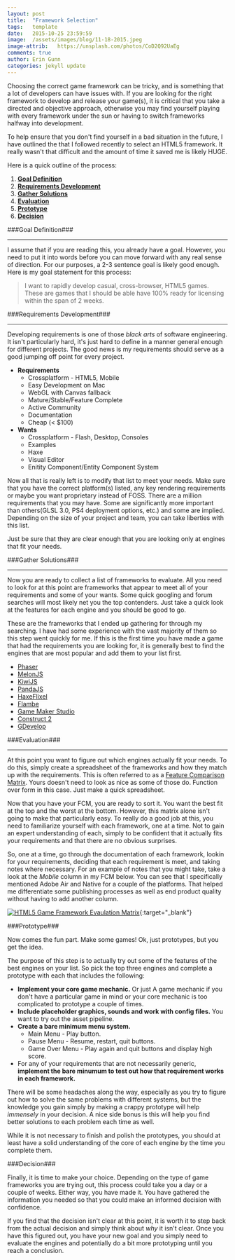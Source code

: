 ```yaml
---
layout: post
title:  "Framework Selection"
tags:   template
date:   2015-10-25 23:59:59
image:  /assets/images/blog/11-18-2015.jpeg
image-attrib:   https://unsplash.com/photos/CoD2Q92UaEg
comments: true
author: Erin Gunn
categories: jekyll update
---
```


Choosing the correct game framework can be tricky, and is something that a lot of developers can have issues with.  If you are looking for the right framework to develop and release your game(s), it is critical that you take a directed and objective approach, otherwise you may find yourself playing with every framework under the sun or having to switch frameworks halfway into development.

To help ensure that you don't find yourself in a bad situation in the future, I have outlined the that I followed recently to select an HTML5 framework.  It really wasn't that difficult and the amount of time it saved me is likely HUGE.

Here is a quick outline of the process:

1. [**Goal Definition**](#GD)
2. [**Requirements Development**](#RD)
3. [**Gather Solutions**](#GS)
4. [**Evaluation**](#EV)
5. [**Prototype**](#PR)
6. [**Decision**](#DE)

<a name="GD"></a>

###Goal Definition###
***

I assume that if you are reading this, you already have a goal.  However, you need to put it into words before you can move forward with any real sense of direction.  For our purposes, a 2-3 sentence goal is likely good enough.  Here is my goal statement for this process:

> I want to rapidly develop casual, cross-browser, HTML5 games.  These are games that I should be able have 100% ready for licensing within the span of 2 weeks.



<a name="RD"></a>

###Requirements Development###
***

Developing requirements is one of those *black arts* of software engineering.  It isn't particularly hard, it's just hard to define in a manner general enough for different projects.  The good news is my requirements should serve as a good jumping off point for every project.

*	**Requirements**
	*  Crossplatform - HTML5, Mobile
	*  Easy Development on Mac
	*  WebGL with Canvas fallback
	*  Mature/Stable/Feature Complete
	*  Active Community
	*  Documentation
	*  Cheap (< $100)
*	**Wants**
	*  Crossplatform - Flash, Desktop, Consoles
	*  Examples
	*  Haxe
	*  Visual Editor
	*  Enitity Component/Entity Component System

Now all that is really left is to modify that list to meet your needs.  Make sure that you have the correct platform(s) listed, any key rendering requirements or maybe you want proprietary instead of FOSS.  There are a million requirements that you may have.  Some are significantly more important than others(GLSL 3.0, PS4 deployment options, etc.) and some are implied.  Depending on the size of your project and team, you can take liberties with this list.

Just be sure that they are clear enough that you are looking only at engines that fit your needs.

<a name="GS"></a>

###Gather Solutions###
***

Now you are ready to collect a list of frameworks to evaluate.  All you need to look for at this point are frameworks that appear to meet all of your requirements and some of your wants.  Some quick googling and forum searches will most likely net you the top contenders.  Just take a quick look at the features for each engine and you should be good to go.

These are the frameworks that I ended up gathering for through my searching.  I have had some experience with the vast majority of them so this step went quickly for me.  If this is the first time you have made a game that had the requirements you are looking for, it is generally best to find the engines that are most popular and add them to your list first.

*  [Phaser](http://phaser.io/)
*  [MelonJS](http://melonjs.org/)
*  [KiwiJS](http://www.kiwijs.org/)
*  [PandaJS](http://www.pandajs.net/)
*  [HaxeFlixel](http://haxeflixel.com/)
*  [Flambe](http://getflambe.com/)
*  [Game Maker Studio](http://www.yoyogames.com/studio)
*  [Construct 2](https://www.scirra.com/)
*  [GDevelop](http://compilgames.net/)

<a name="EV"></a>

###Evaluation###
***

At this point you want to figure out which engines actually fit your needs. To do this, simply create a spreadsheet of the frameworks and how they match up with the requirements.  This is often referred to as a [Feature Comparison Matrix](https://www.google.com.ec/search?q=feature+comparison+matrix&espv=2&source=lnms&tbm=isch&sa=X&ved=0ahUKEwiLw_Thh8vJAhVH2B4KHfAFDpIQ_AUIBygB&biw=1440&bih=805).  Yours doesn't need to look as nice as some of those do.  Function over form in this case.  Just make a quick spreadsheet.

Now that you have your FCM, you are ready to sort it.  You want the best fit at the top and the worst at the bottom.  However, this matrix alone isn't going to make that particularly easy.  To really do a good job at this, you need to familiarize yourself with each framework, one at a time.  Not to gain an expert understanding of each, simply to be confident that it actually fits your requirements and that there are no obvious surprises.

So, one at a time, go through the documentation of each framework, lookin for your requirements, deciding that each requirement is meet, and taking notes where necessary.  For an example of notes that you might take, take a look at the *Mobile* column in my FCM below.  You can see that I specifically mentioned Adobe Air and Native for a couple of the platforms.  That helped me differentiate some publishing processes as well as end product quality without having to add another column.

[![HTML5 Game Framework Evaulation Matrix](/assets/images/blog/HTML5EngineEvaluation.png)](/assets/images/blog/HTML5EngineEvaluation.png "HTML5 Game Framework Evaluation Matrix"){:target="_blank"}

<a name="PR"></a>

###Prototype###

Now comes the fun part.  Make some games!  Ok, just prototypes, but you get the idea.

The purpose of this step is to actually try out some of the features of the best engines on your list.  So pick the top three engines and complete a prototype with each that includes the following:

*	**Implement your core game mechanic.**  Or just A game mechanic if you don't have a particular game in mind or your core mechanic is too complicated to prototype a couple of times.
*	**Include placeholder graphics, sounds and work with config files.**  You want to try out the asset pipeline.
*	**Create a bare minimum menu system.**
	*	Main Menu - Play button.
	*	Pause Menu - Resume, restart, quit buttons.
	*	Game Over Menu - Play again and quit buttons and display high score.
*	For any of your requirements that are not necessarily generic, **implement the bare minumum to test out how that requirement works in each framework.**

There will be some headaches along the way, especially as you try to figure out how to solve the same problems with different systems, but the knowledge you gain simply by making a crappy prototype will help *immensely* in your decision.  A nice side bonus is this will help you find better solutions to each problem each time as well.

While it is not necessary to finish and polish the prototypes, you should at least have a solid understanding of the core of each engine by the time you complete them.

<a name="DE"></a>

###Decision###

Finally, it is time to make your choice.  Depending on the type of game frameworks you are trying out, this process could take you a day or a couple of weeks.  Either way, you have made it.  You have gathered the information you needed so that you could make an informed decision with confidence.

If you find that the decision isn't clear at this point, it is worth it to step back from the actual decision and simply think about *why* it isn't clear.  Once you have this figured out, you have your new goal and you simply need to evaluate the engines and potentially do a bit more prototyping until you reach a conclusion.